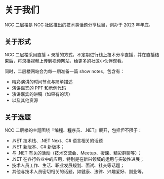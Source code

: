 # 关于我们

NCC 二层楼是 NCC 社区推出的技术类话题分享栏目，创办于 2023 年年底。



## 关于形式

NCC 二层楼采用直播 + 录播的方式，不定期进行线上技术分享直播，并在直播结束后，将录播视频上传到视频网站，给更多的社区小伙伴观看。

同时，二层楼网站会为每一期准备一篇 show notes，包含有：

- 精彩演讲的时间节点与简单描述
- 演讲嘉宾的 PPT 和示例代码
- 演讲嘉宾的讲稿（如果有的话）
- 以及其他资源



## 关于选题

NCC 二层楼的主题围绕『编程、程序员、.NET』展开，包括但不限于：

- .NET 技术栈、.NET Next、C# 语言相关的话题
- .NET 新版本、C# 新版本；
- 与 .NET 有关的活动（技术交流会、Meetup、授课、精彩群聊等）；
- .NET 在各行各业中的应用，特别是在新兴领域的运用与突破性进展；
- 技术人员工作、生活、职业发展规划、面试、社交等话题；
- 其他与技术人员密切相关的话题，如健康、法律、兴趣爱好、副业等。

